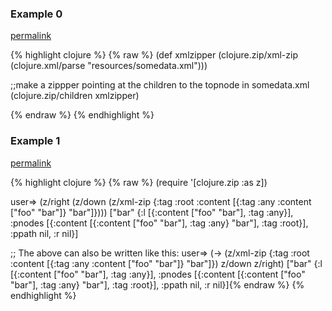 ### Example 0
[permalink](#example-0)

{% highlight clojure %}
{% raw %}
(def xmlzipper (clojure.zip/xml-zip (clojure.xml/parse "resources/somedata.xml")))

;;make a zippper pointing at the children to the topnode in somedata.xml
(clojure.zip/children xmlzipper)






{% endraw %}
{% endhighlight %}


### Example 1
[permalink](#example-1)

{% highlight clojure %}
{% raw %}
(require '[clojure.zip :as z])

user=> (z/right
        (z/down
         (z/xml-zip
          {:tag :root :content [{:tag :any :content ["foo" "bar"]} "bar"]})))
["bar" {:l [{:content ["foo" "bar"], :tag :any}], :pnodes [{:content [{:content ["foo" "bar"], :tag :any} "bar"], :tag :root}], :ppath nil, :r nil}]

;; The above can also be written like this:
user=> (->
        (z/xml-zip {:tag :root :content [{:tag :any :content ["foo" "bar"]} "bar"]})
        z/down z/right)
["bar" {:l [{:content ["foo" "bar"], :tag :any}], :pnodes [{:content [{:content ["foo" "bar"], :tag :any} "bar"], :tag :root}], :ppath nil, :r nil}]{% endraw %}
{% endhighlight %}


